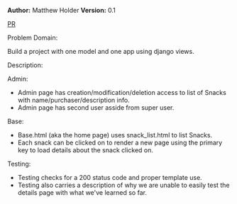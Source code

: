 **Author:** Matthew Holder
**Version:** 0.1

[PR](https://github.com/holdermatthew5/django-models/pull/1#issue-584531734)

Problem Domain:

Build a project with one model and one app using django views.

Description:

Admin:
- Admin page has creation/modification/deletion access to list of Snacks with name/purchaser/description info.
- Admin page has second user asside from super user.

Base:
- Base.html (aka the home page) uses snack_list.html to list Snacks.
- Each snack can be clicked on to render a new page using the primary key to load details about the snack clicked on.

Testing:
- Testing checks for a 200 status code and proper template use.
- Testing also carries a description of why we are unable to easily test the details page with what we've learned so far.